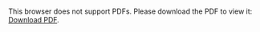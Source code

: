 <object data="christ-in-song/CIS1908pdfs/810.pdf" type="application/pdf" width="100%" height="1024px">
    <embed src="christ-in-song/CIS1908pdfs/810.pdf">
        <p>This browser does not support PDFs. Please download the PDF to view it: <a href="christ-in-song/CIS1908pdfs/810.pdf">Download PDF</a>.</p>
    </embed>
</object>
